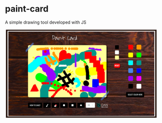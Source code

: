 # paint-card
A simple drawing tool developed with JS

![Print of Paint Card](assets/imgs/print.png)
